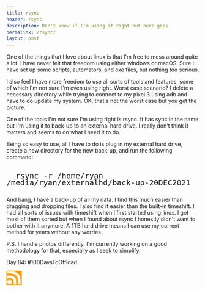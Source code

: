 ```yaml
---
title: rsync
header: rsync
description: Don't know if I'm using it right but here goes
permalink: /rsync/
layout: post
---
```


One of the things that I love about linux is that I'm free to mess around quite a lot. I have never felt that freedom using either windows or macOS. Sure I have set up some scripts, automators, and exe files, but nothing too serious.

I also feel I have more freedom to use all sorts of tools and features, some of which I'm not sure I'm even using right. Worst case scenario? I delete a necessary directory while trying to connect to my pixel 3 using adb and have to do update my system. OK, that's not the worst case but you get the picture.

One of the tools I'm not sure I'm using right is rsync. It has sync in the name but I'm using it to back-up to an external hard drive. I really don't think it matters and seems to do what I need it to do.

Being so easy to use, all I have to do is plug in my external hard drive, create a new directory for the new back-up, and run the following command:

<pre style="line-height:.9;">
<code style="font-size:20px;">
  rsync -r /home/ryan /media/ryan/externalhd/back-up-20DEC2021
</code>
</pre>

And bang, I have a back-up of all my data. I find this much easier than dragging and dropping files. I also find it easier than the built-in timeshift. I had all sorts of issues with timeshift when I first started using linux. I got most of them sorted but when I found about rsync I honestly didn't want to bother with it anymore. A 1TB hard drive means I can use my current method for years without any worries.

P.S. I handle photos differently. I'm currently working on a good methodology for that, especially as I seek to simplify.

Day 84: #100DaysToOffload

<a href="https://rmooreblog.netlify.app/feed.xml"><img src="/assets/images/rss_feed.jpg" style="opacity:1;" width="40"/></a>

